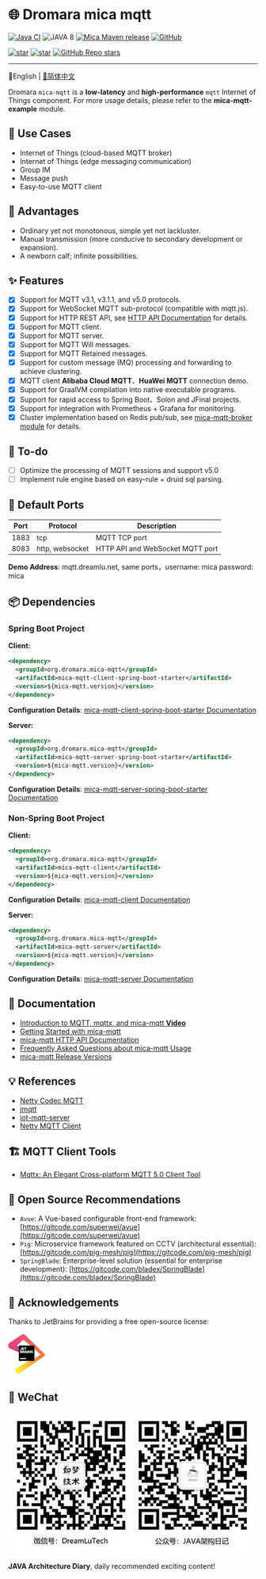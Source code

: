 # 🌐 Dromara mica mqtt
[![Java CI](https://github.com/dromara/mica-mqtt/workflows/Java%20CI/badge.svg)](https://github.com/dromara/mica-mqtt/actions)
![JAVA 8](https://img.shields.io/badge/JDK-1.8+-brightgreen.svg)
[![Mica Maven release](https://img.shields.io/maven-central/v/org.dromara.mica-mqtt/mica-mqtt-codec?style=flat-square)](https://central.sonatype.com/artifact/org.dromara.mica-mqtt/mica-mqtt-codec/versions)
[![GitHub](https://img.shields.io/github/license/dromara/mica-mqtt.svg?style=flat-square)](https://github.com/dromara/mica-mqtt/blob/master/LICENSE)

[![star](https://gitcode.com/dromara/mica-mqtt/star/badge.svg)](https://gitcode.com/dromara/mica-mqtt)
[![star](https://gitee.com/dromara/mica-mqtt/badge/star.svg?theme=dark)](https://gitee.com/dromara/mica-mqtt/stargazers)
[![GitHub Repo stars](https://img.shields.io/github/stars/dromara/mica-mqtt?label=Github%20Stars)](https://github.com/dromara/mica-mqtt)

---

📖English | [📖简体中文](README.md)

Dromara `mica-mqtt` is a **low-latency** and **high-performance** `mqtt` Internet of Things component. For more usage details, please refer to the **mica-mqtt-example** module.

## 🍱 Use Cases

- Internet of Things (cloud-based MQTT broker)
- Internet of Things (edge messaging communication)
- Group IM
- Message push
- Easy-to-use MQTT client

## 🚀 Advantages
- Ordinary yet not monotonous, simple yet not lackluster.
- Manual transmission (more conducive to secondary development or expansion).
- A newborn calf; infinite possibilities.

## ✨ Features
- [x] Support for MQTT v3.1, v3.1.1, and v5.0 protocols.
- [x] Support for WebSocket MQTT sub-protocol (compatible with mqtt.js).
- [x] Support for HTTP REST API, see [HTTP API Documentation](docs/http-api.md) for details.
- [x] Support for MQTT client.
- [x] Support for MQTT server.
- [x] Support for MQTT Will messages.
- [x] Support for MQTT Retained messages.
- [x] Support for custom message (MQ) processing and forwarding to achieve clustering.
- [x] MQTT client **Alibaba Cloud MQTT**、**HuaWei MQTT** connection demo.
- [x] Support for GraalVM compilation into native executable programs.
- [x] Support for rapid access to Spring Boot、Solon and JFinal projects.
- [x] Support for integration with Prometheus + Grafana for monitoring.
- [x] Cluster implementation based on Redis pub/sub, see [mica-mqtt-broker module](mica-mqtt-broker) for details.

## 🌱 To-do

- [ ] Optimize the processing of MQTT sessions and support v5.0
- [ ] Implement rule engine based on easy-rule + druid sql parsing.

## 🚨 Default Ports

| Port | Protocol        | Description                      |
| ---- | --------------- | -------------------------------- |
| 1883 | tcp             | MQTT TCP port                    |
| 8083 | http, websocket | HTTP API and WebSocket MQTT port |

**Demo Address**: mqtt.dreamlu.net, same ports，username: mica password: mica

## 📦️ Dependencies

### Spring Boot Project
**Client:**
```xml
<dependency>
  <groupId>org.dromara.mica-mqtt</groupId>
  <artifactId>mica-mqtt-client-spring-boot-starter</artifactId>
  <version>${mica-mqtt.version}</version>
</dependency>
```

**Configuration Details**: [mica-mqtt-client-spring-boot-starter Documentation](starter/mica-mqtt-client-spring-boot-starter/README.md)

**Server:**
```xml
<dependency>
  <groupId>org.dromara.mica-mqtt</groupId>
  <artifactId>mica-mqtt-server-spring-boot-starter</artifactId>
  <version>${mica-mqtt.version}</version>
</dependency>
```

**Configuration Details**: [mica-mqtt-server-spring-boot-starter Documentation](starter/mica-mqtt-server-spring-boot-starter/README.md)

### Non-Spring Boot Project

**Client:**
```xml
<dependency>
  <groupId>org.dromara.mica-mqtt</groupId>
  <artifactId>mica-mqtt-client</artifactId>
  <version>${mica-mqtt.version}</version>
</dependency>
```

**Configuration Details**: [mica-mqtt-client Documentation](mica-mqtt-client/README.md)

**Server:**
```xml
<dependency>
  <groupId>org.dromara.mica-mqtt</groupId>
  <artifactId>mica-mqtt-server</artifactId>
  <version>${mica-mqtt.version}</version>
</dependency>
```

**Configuration Details**: [mica-mqtt-server Documentation](mica-mqtt-server/README.md)

## 📝 Documentation
- [Introduction to MQTT, mqttx, and mica-mqtt **Video**](https://www.bilibili.com/video/BV1wv4y1F7Av/)
- [Getting Started with mica-mqtt](example/README.md)
- [mica-mqtt HTTP API Documentation](docs/http-api.md)
- [Frequently Asked Questions about mica-mqtt Usage](https://gitee.com/596392912/mica-mqtt/issues/I45GO7)
- [mica-mqtt Release Versions](CHANGELOG.md)

## 💡 References
- [Netty Codec MQTT](https://github.com/netty/netty/tree/4.1/codec-mqtt)
- [jmqtt](https://github.com/Cicizz/jmqtt)
- [iot-mqtt-server](https://gitee.com/recallcode/iot-mqtt-server)
- [Netty MQTT Client](https://github.com/jetlinks/netty-mqtt-client)

## 🏗️ MQTT Client Tools
- [Mqttx: An Elegant Cross-platform MQTT 5.0 Client Tool](https://mqttx.app)

## 🍻 Open Source Recommendations
- `Avue`: A Vue-based configurable front-end framework: [https://gitcode.com/superwei/avue](https://gitcode.com/superwei/avue)
- `Pig`: Microservice framework featured on CCTV (architectural essential): [https://gitcode.com/pig-mesh/pig](https://gitcode.com/pig-mesh/pig)
- `SpringBlade`: Enterprise-level solution (essential for enterprise development): [https://gitcode.com/bladex/SpringBlade](https://gitcode.com/bladex/SpringBlade)

## 💚 Acknowledgements
Thanks to JetBrains for providing a free open-source license:

[![JetBrains](docs/img/jetbrains.png)](https://www.jetbrains.com/?from=mica-mqtt)

## 📱 WeChat

![DreamLuTech](docs/img/dreamlu-weixin.jpg)

**JAVA Architecture Diary**, daily recommended exciting content!